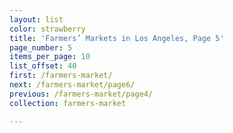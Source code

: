 ```yaml
---
layout: list
color: strawberry
title: 'Farmers’ Markets in Los Angeles, Page 5'
page_number: 5
items_per_page: 10
list_offset: 40
first: /farmers-market/
next: /farmers-market/page6/
previous: /farmers-market/page4/
collection: farmers-market

---
```

